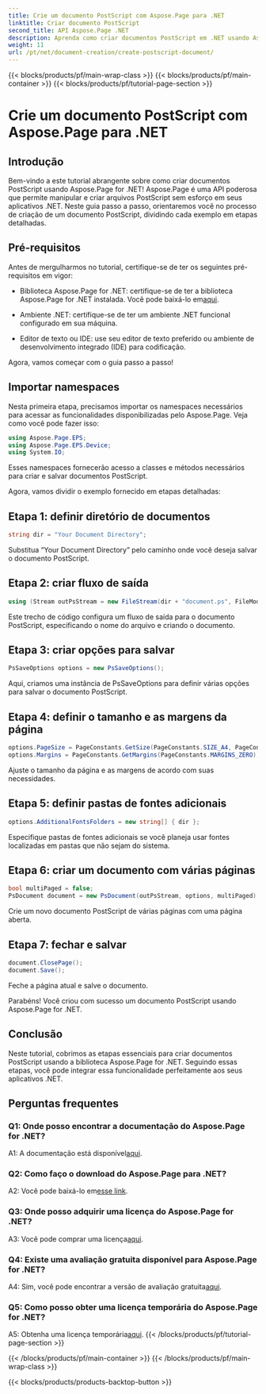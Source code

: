 ```yaml
---
title: Crie um documento PostScript com Aspose.Page para .NET
linktitle: Criar documento PostScript
second_title: API Aspose.Page .NET
description: Aprenda como criar documentos PostScript em .NET usando Aspose.Page. Siga nosso guia passo a passo para uma integração perfeita. Baixe a biblioteca e comece a manipular arquivos PostScript sem esforço.
weight: 11
url: /pt/net/document-creation/create-postscript-document/
---
```


{{< blocks/products/pf/main-wrap-class >}}
{{< blocks/products/pf/main-container >}}
{{< blocks/products/pf/tutorial-page-section >}}

# Crie um documento PostScript com Aspose.Page para .NET

## Introdução

Bem-vindo a este tutorial abrangente sobre como criar documentos PostScript usando Aspose.Page for .NET! Aspose.Page é uma API poderosa que permite manipular e criar arquivos PostScript sem esforço em seus aplicativos .NET. Neste guia passo a passo, orientaremos você no processo de criação de um documento PostScript, dividindo cada exemplo em etapas detalhadas.

## Pré-requisitos

Antes de mergulharmos no tutorial, certifique-se de ter os seguintes pré-requisitos em vigor:

-  Biblioteca Aspose.Page for .NET: certifique-se de ter a biblioteca Aspose.Page for .NET instalada. Você pode baixá-lo em[aqui](https://releases.aspose.com/page/net/).

- Ambiente .NET: certifique-se de ter um ambiente .NET funcional configurado em sua máquina.

- Editor de texto ou IDE: use seu editor de texto preferido ou ambiente de desenvolvimento integrado (IDE) para codificação.

Agora, vamos começar com o guia passo a passo!

## Importar namespaces

Nesta primeira etapa, precisamos importar os namespaces necessários para acessar as funcionalidades disponibilizadas pelo Aspose.Page. Veja como você pode fazer isso:

```csharp
using Aspose.Page.EPS;
using Aspose.Page.EPS.Device;
using System.IO;
```

Esses namespaces fornecerão acesso a classes e métodos necessários para criar e salvar documentos PostScript.

Agora, vamos dividir o exemplo fornecido em etapas detalhadas:

## Etapa 1: definir diretório de documentos

```csharp
string dir = "Your Document Directory";
```

Substitua “Your Document Directory” pelo caminho onde você deseja salvar o documento PostScript.

## Etapa 2: criar fluxo de saída

```csharp
using (Stream outPsStream = new FileStream(dir + "document.ps", FileMode.Create))
```

Este trecho de código configura um fluxo de saída para o documento PostScript, especificando o nome do arquivo e criando o documento.

## Etapa 3: criar opções para salvar

```csharp
PsSaveOptions options = new PsSaveOptions();
```

Aqui, criamos uma instância de PsSaveOptions para definir várias opções para salvar o documento PostScript.

## Etapa 4: definir o tamanho e as margens da página

```csharp
options.PageSize = PageConstants.GetSize(PageConstants.SIZE_A4, PageConstants.ORIENTATION_PORTRAIT);
options.Margins = PageConstants.GetMargins(PageConstants.MARGINS_ZERO);
```

Ajuste o tamanho da página e as margens de acordo com suas necessidades.

## Etapa 5: definir pastas de fontes adicionais

```csharp
options.AdditionalFontsFolders = new string[] { dir };
```

Especifique pastas de fontes adicionais se você planeja usar fontes localizadas em pastas que não sejam do sistema.

## Etapa 6: criar um documento com várias páginas

```csharp
bool multiPaged = false;
PsDocument document = new PsDocument(outPsStream, options, multiPaged);
```

Crie um novo documento PostScript de várias páginas com uma página aberta.

## Etapa 7: fechar e salvar

```csharp
document.ClosePage();
document.Save();
```

Feche a página atual e salve o documento.

Parabéns! Você criou com sucesso um documento PostScript usando Aspose.Page for .NET.

## Conclusão

Neste tutorial, cobrimos as etapas essenciais para criar documentos PostScript usando a biblioteca Aspose.Page for .NET. Seguindo essas etapas, você pode integrar essa funcionalidade perfeitamente aos seus aplicativos .NET.

## Perguntas frequentes

### Q1: Onde posso encontrar a documentação do Aspose.Page for .NET?

 A1: A documentação está disponível[aqui](https://reference.aspose.com/page/net/).

### Q2: Como faço o download do Aspose.Page para .NET?

 A2: Você pode baixá-lo em[esse link](https://releases.aspose.com/page/net/).

### Q3: Onde posso adquirir uma licença do Aspose.Page for .NET?

 A3: Você pode comprar uma licença[aqui](https://purchase.aspose.com/buy).

### Q4: Existe uma avaliação gratuita disponível para Aspose.Page for .NET?

 A4: Sim, você pode encontrar a versão de avaliação gratuita[aqui](https://releases.aspose.com/).

### Q5: Como posso obter uma licença temporária do Aspose.Page for .NET?

 A5: Obtenha uma licença temporária[aqui](https://purchase.aspose.com/temporary-license/).
{{< /blocks/products/pf/tutorial-page-section >}}

{{< /blocks/products/pf/main-container >}}
{{< /blocks/products/pf/main-wrap-class >}}

{{< blocks/products/products-backtop-button >}}
